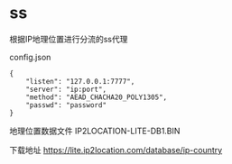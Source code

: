 # ss
根据IP地理位置进行分流的ss代理

config.json
```
{
    "listen": "127.0.0.1:7777",
    "server": "ip:port",
    "method": "AEAD_CHACHA20_POLY1305",
    "passwd": "password"
}
```

地理位置数据文件 IP2LOCATION-LITE-DB1.BIN

下载地址 https://lite.ip2location.com/database/ip-country

